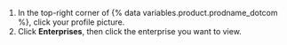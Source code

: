 1. In the top-right corner of {% data variables.product.prodname_dotcom %}, click your profile picture.
1. Click **Enterprises**, then click the enterprise you want to view.

